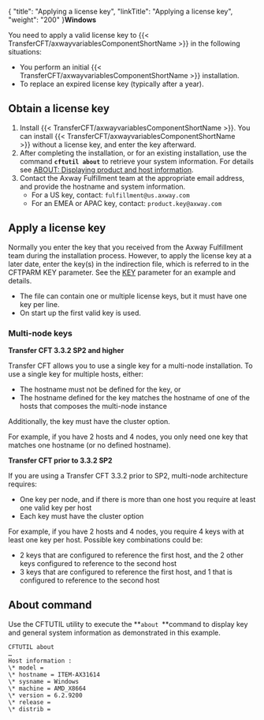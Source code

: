 {
    "title": "Applying a license key",
    "linkTitle": "Applying a license key",
    "weight": "200"
}******Windows******

You need to apply a valid license key to {{< TransferCFT/axwayvariablesComponentShortName  >}} in the following situations:

- You perform an initial {{< TransferCFT/axwayvariablesComponentShortName  >}} installation.
- To replace an expired license key (typically after a year).

Obtain a license key
--------------------

1. Install {{< TransferCFT/axwayvariablesComponentShortName  >}}. You can install {{< TransferCFT/axwayvariablesComponentShortName  >}} without a license key, and enter the key afterward.
1. After completing the installation, or for an existing installation, use the command **`cftutil about`** to retrieve your system information. For details see [ABOUT: Displaying product and host information](../../../../../c_intro_userinterfaces/about_cftutil/about_command).
1. Contact the Axway Fulfillment team at the appropriate email address, and provide the hostname and system information.
    -   For a US key, contact: `fulfillment@us.axway.com`
    -   For an EMEA or APAC key, contact: `product.key@axway.com`

Apply a license key
-------------------

Normally you enter the key that you received from the Axway Fulfillment team during the installation process. However, to apply the license key at a later date, enter the key(s) in the indirection file, which is referred to in the CFTPARM KEY parameter. See the [KEY](../../../../../c_intro_userinterfaces/command_summary/parameter_intro/key) parameter for an example and details.

- The file can contain one or multiple license keys, but it must have one key per line.
- On start up the first valid key is used.

### Multi-node keys

****Transfer CFT 3.3.2 SP2 and higher****

Transfer CFT allows you to use a single key for a multi-node installation. To use a single key for multiple hosts, either:

- The hostname must not be defined for the key, or
- The hostname defined for the key matches the hostname of one of the hosts that composes the multi-node instance

Additionally, the key must have the cluster option.

For example, if you have 2 hosts and 4 nodes, you only need one key that matches one hostname (or no defined hostname).

****Transfer CFT prior to 3.3.2 SP2****

If you are using a Transfer CFT 3.3.2 prior to SP2, multi-node architecture requires:

- One key per node, and if there is more than one host you require at least one valid key per host
- Each key must have the cluster option

For example, if you have 2 hosts and 4 nodes, you require 4 keys with at least one key per host. Possible key combinations could be:

- 2 keys that are configured to reference the first host, and the 2 other keys configured to reference to the second host
- 3 keys that are configured to reference the first host, and 1 that is configured to reference to the second host

About command
-------------

Use the CFTUTIL utility to execute the **`about `**command to display key and general system information as demonstrated in this example.

```
CFTUTIL about
…
Host information :
\* model =
\* hostname = ITEM-AX31614
\* sysname = Windows
\* machine = AMD_X8664
\* version = 6.2.9200
\* release =
\* distrib =
```
